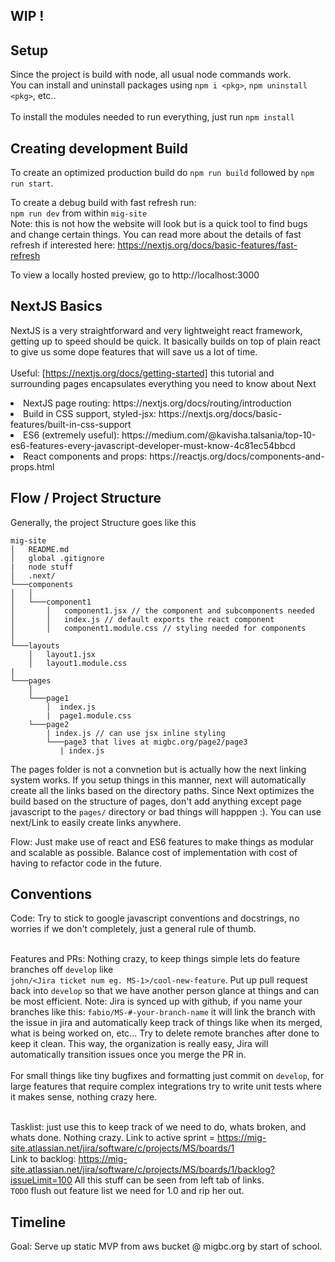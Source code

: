 ## WIP !

## Setup 
Since the project is build with node, all usual node commands work. <br/> You can install and uninstall packages using `npm i <pkg>`, `npm uninstall <pkg>`, etc.. <br /> <br/>
To install the modules needed to run everything, just run `npm install` <br/>

## Creating development Build
To create an optimized production build do `npm run build` followed by `npm run start`.

To create a debug build with fast refresh run: <br/>
`npm run dev`  from within ``mig-site`` <br/> 
Note: this is not how the website will look but is a quick tool to find bugs and change certain things.
You can read more about the details of fast refresh if interested here: https://nextjs.org/docs/basic-features/fast-refresh

To view a locally hosted preview, go to http://localhost:3000 <br/> 

## NextJS Basics
NextJS is a very straightforward and very lightweight react framework, getting up to speed should be quick. It basically builds on top of plain react to give us some dope features that will save us a lot of time. <br/> <br/>
Useful:
[https://nextjs.org/docs/getting-started] this tutorial and surrounding pages encapsulates everything you need to know about Next 
<li> NextJS page routing: https://nextjs.org/docs/routing/introduction
<li> Build in CSS support, styled-jsx: https://nextjs.org/docs/basic-features/built-in-css-support
<li> ES6 (extremely useful): https://medium.com/@kavisha.talsania/top-10-es6-features-every-javascript-developer-must-know-4c81ec54bbcd
<li> React components and props: https://reactjs.org/docs/components-and-props.html 


## Flow / Project Structure 
Generally, the project Structure goes like this
```
mig-site
│   README.md
│   global .gitignore
|   node stuff
│   .next/
└───components
│   │
│   └───component1
│       │   component1.jsx // the component and subcomponents needed
│       │   index.js // default exports the react component 
│       │   component1.module.css // styling needed for components
│   
└───layouts
    │   layout1.jsx
    │   layout1.module.css
|
└───pages
    │  
    └───page1
        │  index.js
        |  page1.module.css
    └───page2
        | index.js // can use jsx inline styling 
        └───page3 that lives at migbc.org/page2/page3
           | index.js
```
The pages folder is not a convnetion but is actually how the next linking system works. If you setup things in this manner, next will automatically create all the links based on the directory paths. Since Next optimizes the build based on the structure of pages, don't add anything except page javascript to the `pages/` directory or bad things will happpen :). You can use next/Link to easily create links anywhere. <div />

Flow: Just make use of react and ES6 features to make things as modular and scalable as possible. Balance cost of implementation with cost of having to refactor code in the future.  

## Conventions
Code: Try to stick to google javascript conventions and docstrings, no worries if we don't completely, just a general rule of thumb. <br/> <br/>

Features and PRs: Nothing crazy, to keep things simple lets do feature branches off `develop` like <br/> `john/<Jira ticket num eg. MS-1>/cool-new-feature`. Put up pull request back into `develop` so that we have another person glance at things and can be most efficient. Note: Jira is synced up with github, if you name your branches like this: `fabio/MS-#-your-branch-name` it will link the branch with the issue in jira and automatically keep track of things like when its merged, what is being worked on, etc... Try to delete remote branches after done to keep it clean. This way, the organization is really easy, Jira will automatically transition issues once you merge the PR in. <br/><br/> For small things like tiny bugfixes and formatting just commit on `develop`, for large features that require complex integrations try to write unit tests where it makes sense, nothing crazy here. <br /> <br />

Tasklist: just use this to keep track of we need to do, whats broken, and whats done. Nothing crazy. Link to active sprint = https://mig-site.atlassian.net/jira/software/c/projects/MS/boards/1
<br/> Link to backlog: https://mig-site.atlassian.net/jira/software/c/projects/MS/boards/1/backlog?issueLimit=100
 All this stuff can be seen from left tab of links. <br/> ``TODO`` flush out feature list we need for 1.0 and rip her out. 
## Timeline
Goal: Serve up static MVP from aws bucket @ migbc.org by start of school.
